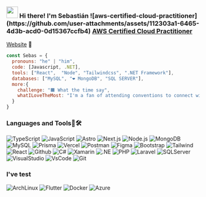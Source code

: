 <!-- Heading -->
<h3><img src = "https://raw.githubusercontent.com/MartinHeinz/MartinHeinz/master/wave.gif" width = 30px> Hi there! I'm Sebastián 
![aws-certified-cloud-practitioner](https://github.com/user-attachments/assets/112303a1-6465-4d3b-acd0-0d15367ccfb4)
<a href="https://www.credly.com/badges/7572fc2d-cfc6-4091-b5ba-6d9376755f01/public_url" target="_blank">AWS Certified Cloud Practitioner</a></h3>

<!-- Profile Views -->
<p>
  <a href="https://sebastian-baltazar.vercel.app/" target="_blank">Website</a> 👀
</p>

```javascript
const Sebas = {
  pronouns: "he" | "him",
  code: [Javascript, .NET],
  tools: ["React",  "Node", "Tailwindcss", ".NET Framework"],
  databases: ["MySQL", "❤️ MongoDB", "SQL SERVER"],
  more:{
    challenge: "🟧 What the time say",
    whatILoveTheMost: "I'm a fan of attending conventions to connect with people and learn from different perspectives."
  }
}
```

### Languages and Tools🔡🛠️
![TypeScript](https://img.shields.io/badge/-TypeScript-007acc?style=for-the-badge&logo=TypeScript&logoColor=white) ![JavaScript](https://img.shields.io/badge/-JavaScript-e3cc14?style=for-the-badge&logo=JavaScript&logoColor=white)  ![Astro](https://img.shields.io/badge/-Astro-BC52EE?style=for-the-badge&logo=Astro&logoColor=white) ![Next.js](https://img.shields.io/badge/-Next.js-000000?style=for-the-badge&logo=Next.js&logoColor=white)  ![Node.js](https://img.shields.io/badge/-Node.js-339933?style=for-the-badge&logo=Node.js&logoColor=white)  ![MongoDB](https://img.shields.io/badge/-MongoDB-47A248?style=for-the-badge&logo=MongoDB&logoColor=white) ![MySQL](https://img.shields.io/badge/-MySQL-4479A1?style=for-the-badge&logo=MySQL&logoColor=white) ![Prisma](https://img.shields.io/badge/-Prisma-2D3748?style=for-the-badge&logo=Prisma&logoColor=white) ![Vercel](https://img.shields.io/badge/-Vercel-000000?style=for-the-badge&logo=Vercel&logoColor=white) ![Postman](https://img.shields.io/badge/-Postman-FF6C37?style=for-the-badge&logo=Postman&logoColor=white)  ![Figma](https://img.shields.io/badge/-Figma-F24E1E?style=for-the-badge&logo=Figma&logoColor=white)  ![Bootstrap](https://img.shields.io/badge/-Bootstrap-563D7C?style=for-the-badge&logo=Bootstrap&logoColor=white)  ![Tailwind](https://img.shields.io/badge/-Tailwind%20CSS-38B2AC?style=for-the-badge&logo=Tailwind%20CSS&logoColor=white) ![React](https://img.shields.io/badge/-React-61DAFB?style=for-the-badge&logo=React&logoColor=white)
![Github](https://img.shields.io/badge/GitHub-100000?style=for-the-badge&logo=github&logoColor=white) ![C#](	https://img.shields.io/badge/C%23-239120?style=for-the-badge&logo=c-sharp&logoColor=white) ![Xamarin](https://img.shields.io/badge/Xamarin-3498DB?style=for-the-badge&logo=xamarin&logoColor=white) ![.NE](https://img.shields.io/badge/.NET-5C2D91?style=for-the-badge&logo=.net&logoColor=white) ![PHP](https://img.shields.io/badge/PHP-777BB4?style=for-the-badge&logo=php&logoColor=white) ![Laravel](https://img.shields.io/badge/Laravel-FF2D20?style=for-the-badge&logo=laravel&logoColor=white) ![SQLServer](https://img.shields.io/badge/Microsoft%20SQL%20Server-CC2927?style=for-the-badge&logo=microsoft%20sql%20server&logoColor=white) ![VisualStudio](https://img.shields.io/badge/Visual_Studio-5C2D91?style=for-the-badge&logo=visual%20studio&logoColor=white) ![VsCode](https://img.shields.io/badge/Visual_Studio_Code-0078D4?style=for-the-badge&logo=visual%20studio%20code&logoColor=white) ![Git](https://img.shields.io/badge/GIT-E44C30?style=for-the-badge&logo=git&logoColor=white)
### I've test
![ArchLinux](https://img.shields.io/badge/Arch%20Linux-1793D1?logo=arch-linux&logoColor=fff&style=for-the-badge) ![Flutter](https://img.shields.io/badge/-Flutter-075b9a?style=for-the-badge&logo=Flutter&logoColor=white)   ![Docker](https://img.shields.io/badge/-Docker-2496ED?style=for-the-badge&logo=Docker&logoColor=white) ![Azure](https://img.shields.io/badge/Microsoft_Azure-0089D6?style=for-the-badge&logo=microsoft-azure&logoColor=white)
